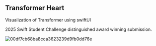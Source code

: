 ## Transformer Heart

Visualization of Transformer using swiftUI

2025 Swift Student Challenge distinguished award winning submission.

![00df7cb68ba8cca3623239d9fb0dd76e](https://github.com/user-attachments/assets/da3c9e84-ccc6-48f8-8bcb-0839bf302b34)

